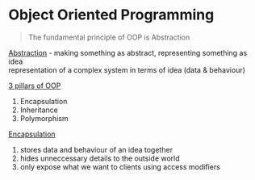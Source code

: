 # Object Oriented Programming

> The fundamental principle of OOP is Abstraction   

<ins>Abstraction</ins> - making something as abstract, representing something as idea     
representation of a complex system in terms of idea (data & behaviour)   

<ins>3 pillars of OOP</ins>   
1. Encapsulation    
2. Inheritance      
3. Polymorphism   


<ins>Encapsulation</ins>  
1. stores data and behaviour of an idea together
2. hides unneccessary details to the outside world
3. only expose what we want to clients using access modifiers
